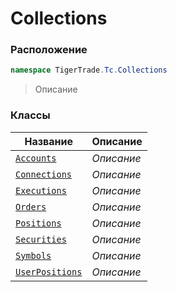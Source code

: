 
# Collections
### Расположение
```csharp    
namespace TigerTrade.Tc.Collections
```
> Описание


### Классы
| Название | Описание |
| --- | --- |
| [`Accounts`](./Collections/Accounts.cs.md) | *Описание* |
| [`Connections`](./Collections/Connections.cs.md) | *Описание* |
| [`Executions`](./Collections/Executions.cs.md) | *Описание* |
| [`Orders`](./Collections/Orders.cs.md) | *Описание* |
| [`Positions`](./Collections/Positions.cs.md) | *Описание* |
| [`Securities`](./Collections/Securities.cs.md) | *Описание* |
| [`Symbols`](./Collections/Symbols.cs.md) | *Описание* |
| [`UserPositions`](./Collections/UserPositions.cs.md) | *Описание* |
